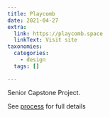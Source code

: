 ```yaml
---
title: Playcomb
date: 2021-04-27
extra:
  link: https://playcomb.space
  linkText: Visit site
taxonomies:
  categories:
    - design
  tags: []

---
```


Senior Capstone Project. 

See [process](https://playcomb-process.netlify.app) for full details